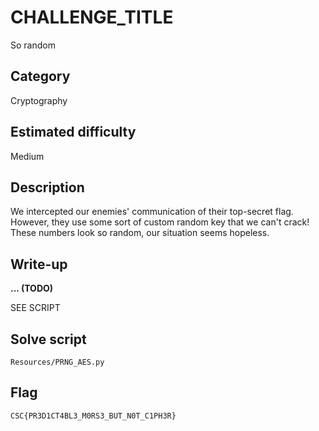 # CHALLENGE_TITLE
So random

## Category
Cryptography

## Estimated difficulty
Medium

## Description

We intercepted our enemies' communication of their top-secret flag. However, they use some sort of custom random key that we can't crack! These numbers look so random, our situation seems hopeless.

## Write-up

**... (TODO)**

SEE SCRIPT

## Solve script
`Resources/PRNG_AES.py`

## Flag
`CSC{PR3D1CT4BL3_M0RS3_BUT_N0T_C1PH3R}`